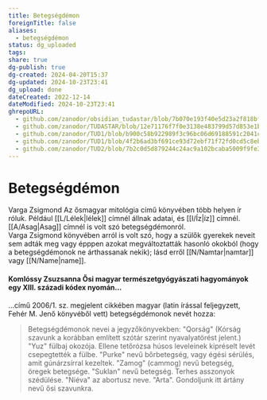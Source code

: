 ```yaml
---
title: Betegségdémon
foreignTitle: false
aliases:
  - betegségdémon
status: dg_uploaded
tags:
share: true
dg-publish: true
dg-created: 2024-04-20T15:37
dg-updated: 2024-10-23T23:41
dg_upload: done
dateCreated: 2022-12-14
dateModified: 2024-10-23T23:41
ghrepoURL:
  - github.com/zanodor/obsidian_tudastar/blob/7b070e193f40e5d23a2f818bf803593fb05aaed9/B/Betegs%C3%A9gd%C3%A9mon.md
  - github.com/zanodor/TUDASTAR/blob/12e71176f7f0e3138e483799d57d853e1bed8a4e/B/Betegs%C3%A9gd%C3%A9mon.md
  - github.com/zanodor/TUD1/blob/b900c58b922989f3c96bc06d69188591c2041c82/B/Betegs%C3%A9gd%C3%A9mon.md
  - github.com/zanodor/TUD1/blob/4f2b6ad3bf691ce93d72ebf71f72fd0cd5c8eb69/B/Betegs%C3%A9gd%C3%A9mon.md
  - github.com/zanodor/TUD2/blob/7b2c0d5d879244c24ac9a102bcaba5009f9fe3a5/B/Betegs%C3%A9gd%C3%A9mon.md
---
```


# Betegségdémon

Varga Zsigmond Az ősmagyar mitológia című könyvében több helyen ír róluk. Például [[L/Lélek\|lélek]] címnél állnak adatai, és [[I/Íz\|íz]] címnél. [[A/Asag\|Asag]] címnél is volt szó betegségdémonról.  
Varga Zsigmond könyvében arról is volt szó, hogy a szülők gyerekek neveit sem adták meg vagy épppen azokat megváltoztatták hasonló okokból (hogy a betegségdémonok ne árthassanak nekik); lásd erről [[N/Namtar\|namtar]] vagy [[N/Name\|name]].  

#### Komlóssy Zsuzsanna Ősi magyar természetgyógyászati hagyományok egy XIII. századi kódex nyomán...

...című 2006/1. sz. megjelent cikkében magyar (latin írással feljegyzett, Fehér M. Jenő könyvéből vett) betegségdémonok nevét hozza:  
> Betegségdémonok nevei a jegyzőkönyvekben: "Qorság" (Kórság szavunk a korábban említett szótár szerint nyavalyatörést jelent.) "Yuz" fülbaj okozója. Ellene tetőrózsa húsos leveleinek kipréselt levét csepegtették a fülbe. "Purke" nevű bőrbetegség, vagy égési sérülés, amit gúnárzsírral kezeltek. "Zamog" (cammog) nevű betegség, öregek betegsége. "Suklan" nevű betegség. Terhes asszonyok szédülése. "Niéva" az abortusz neve. "Arta". Gondoljunk itt ártány nevű ősi szavunkra.  
